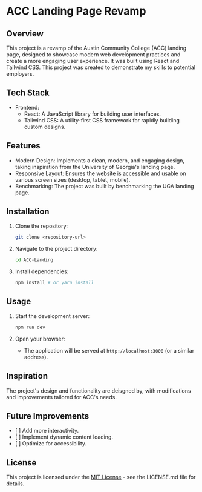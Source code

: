 # ACC Landing Page Revamp

## Overview

This project is a revamp of the Austin Community College (ACC) landing page, designed to showcase modern web development practices and create a more engaging user experience. It was built using React and Tailwind CSS. This project was created to demonstrate my skills to potential employers.

## Tech Stack

- Frontend:
  - React: A JavaScript library for building user interfaces.
  - Tailwind CSS: A utility-first CSS framework for rapidly building custom designs.

## Features

- Modern Design: Implements a clean, modern, and engaging design, taking inspiration from the University of Georgia's landing page.
- Responsive Layout: Ensures the website is accessible and usable on various screen sizes (desktop, tablet, mobile).
- Benchmarking: The project was built by benchmarking the UGA landing page.

## Installation

1.  Clone the repository:

    ```bash
    git clone <repository-url>
    ```

2.  Navigate to the project directory:

    ```bash
    cd ACC-Landing
    ```

3.  Install dependencies:

    ```bash
    npm install # or yarn install
    ```

## Usage

1.  Start the development server:

    ```bash
    npm run dev
    ```

2.  Open your browser:
    - The application will be served at `http://localhost:3000` (or a similar address).

## Inspiration

The project's design and functionality are deisgned by, with modifications and improvements tailored for ACC's needs.

## Future Improvements

- \[ \] Add more interactivity.
- \[ \] Implement dynamic content loading.
- \[ \] Optimize for accessibility.

## License

This project is licensed under the [MIT License](LICENSE) - see the LICENSE.md file for details.
